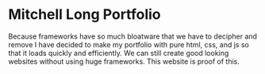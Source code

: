 # Mitchell Long Portfolio

Because frameworks have so much bloatware that we have to decipher and remove I have decided to make my portfolio with pure html, css, and js so that it loads quickly and efficiently. We can still create good looking websites without using huge frameworks. This website is proof of this.